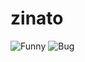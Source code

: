 # zinato
![Funny](https://media.giphy.com/media/gG6OcTSRWaSis/giphy.gif)
![Bug](https://media.giphy.com/media/11ZSwQNWba4YF2/giphy.gif)